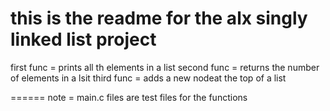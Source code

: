 this is the readme for the alx singly linked list project
===============================================================================================
first func = prints all th elements in a list
second func = returns the number of elements in a lsit
third func = adds a new nodeat the top of a list

======
note = main.c files are test files for the functions
